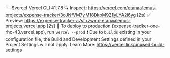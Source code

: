 
└─$vercel
Vercel CLI 41.7.8
🔍  Inspect: https://vercel.com/etanaalemus-projects/expense-tracker/3oJNfVM7yM18DkpM921yLYA2i6yg [2s]
✅  Preview: https://expense-tracker-a7sfxzwmx-etanaalemus-projects.vercel.app [2s]
📝  To deploy to production (expense-tracker-one-rho-43.vercel.app), run `vercel --prod`
❗️  Due to `builds` existing in your configuration file, the Build and Development Settings defined in your Project Settings will not apply. Learn More: https://vercel.link/unused-build-settings